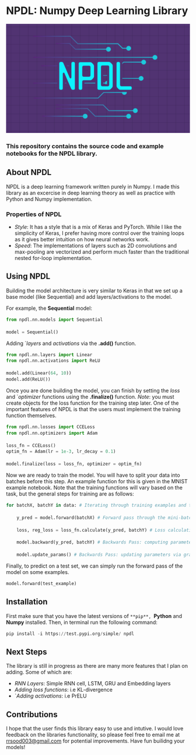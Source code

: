 # NPDL: Numpy Deep Learning Library

![image info](images/npdl_logo.png)

### This repository contains the source code and example notebooks for the NPDL library. 

## About NPDL

NPDL is a deep learning framework written purely in Numpy. I made this
library as an excercise in deep learning theory as well as practice with
Python and Numpy implementation.

### Properties of NPDL

-   *Style*: It has a style that is a mix of
    Keras and PyTorch. While I like the simplicity of Keras, I prefer
    having more control over the training loops as it gives better
    intuition on how neural networks work.
-   *Speed*: The implementations of layers such
    as 2D convolutions and max-pooling are vectorized and perform much
    faster than the traditional nested for-loop implementation.

## Using NPDL

Building the model architecture is very similar to Keras in that we set
up a base model (like Sequential) and add layers/activations to the
model.

For example, the **Sequential** model:

``` python
from npdl.nn.models import Sequential

model = Sequential()
```

Adding `*layers* and *activations* via the **.add()** function.

``` python
from npdl.nn.layers import Linear
from npdl.nn.activations import ReLU

model.add(Linear(64, 10))
model.add(ReLU())
```

Once you are done building the model, you can finish by setting the
*loss* and `*optimizer* functions using the **.finalize()** function.
*Note*: you must create objects for the loss function for the training step later. 
One of the important features of NPDL is that the users must implement the 
training function themselves.

``` python
from npdl.nn.losses import CCELoss
from npdl.nn.optimizers import Adam

loss_fn = CCELoss()
optim_fn = Adam(lr = 1e-3, lr_decay = 0.1)

model.finalize(loss = loss_fn, optimizer = optim_fn)
```

Now we are ready to train the model. You will have to split your data
into batches before this step. An example function for this is given in
the MNIST example notebook. Note that the training functions will vary
based on the task, but the general steps for training are as follows:

``` python
for batchX, batchY in data: # Iterating through training examples and their corresponding targets
    
    y_pred = model.forward(batchX) # Forward pass through the mini-batch
    
    loss, reg_loss = loss_fn.calculate(y_pred, batchY) # Loss calculation
    
    model.backward(y_pred, batchY) # Backwards Pass: computing parameter gradients
    
    model.update_params() # Backwards Pass: updating parameters via gradient descent (or some variation)
```

Finally, to predict on a test set, we can simply run the forward pass of
the model on some examples.

``` python
model.forward(test_example)
```

## Installation

First make sure that you have the latest versions of
`**pip**, `**Python** and **Numpy** installed. Then, in terminal run the
following command:

``` python
pip install -i https://test.pypi.org/simple/ npdl
```

## Next Steps

The library is still in progress as there are many more features that I
plan on adding. Some of which are:

-   *RNN Layers*: Simple RNN cell, LSTM, GRU and
    Embedding layers
-   *Adding loss functions*: i.e KL-divergence
-   `*Adding activations*: i.e PrELU

## Contributions

I hope that the user finds this library easy to use and intutive. I
would love feedback on the libraries functionality, so please feel free
to email me at <rrsood003@gmail.com> for potential improvements. Have
fun builidng your models!
